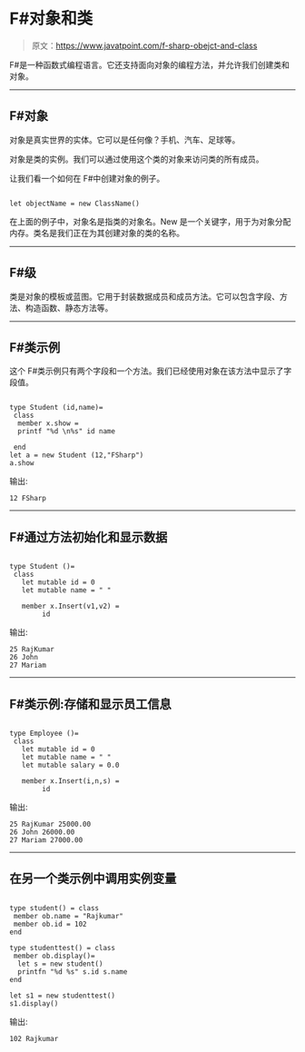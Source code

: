 # F#对象和类

> 原文：<https://www.javatpoint.com/f-sharp-obejct-and-class>

F#是一种函数式编程语言。它还支持面向对象的编程方法，并允许我们创建类和对象。

* * *

## F#对象

对象是真实世界的实体。它可以是任何像？手机、汽车、足球等。

对象是类的实例。我们可以通过使用这个类的对象来访问类的所有成员。

让我们看一个如何在 F#中创建对象的例子。

```

let objectName = new ClassName()

```

在上面的例子中，对象名是指类的对象名。New 是一个关键字，用于为对象分配内存。类名是我们正在为其创建对象的类的名称。

* * *

## F#级

类是对象的模板或蓝图。它用于封装数据成员和成员方法。它可以包含字段、方法、构造函数、静态方法等。

* * *

## F#类示例

这个 F#类示例只有两个字段和一个方法。我们已经使用对象在该方法中显示了字段值。

```

type Student (id,name)= 
 class
  member x.show = 
  printf "%d \n%s" id name 

 end
let a = new Student (12,"FSharp")
a.show

```

输出:

```
12 FSharp

```

* * *

## F#通过方法初始化和显示数据

```

type Student ()= 
 class
   let mutable id = 0
   let mutable name = " "

   member x.Insert(v1,v2) = 
        id 
```

输出:

```
25 RajKumar
26 John
27 Mariam

```

* * *

## F#类示例:存储和显示员工信息

```

type Employee ()= 
 class
   let mutable id = 0
   let mutable name = " "
   let mutable salary = 0.0

   member x.Insert(i,n,s) = 
        id 
```

输出:

```
25 RajKumar 25000.00
26 John 26000.00
27 Mariam 27000.00

```

* * *

## 在另一个类示例中调用实例变量

```

type student() = class
 member ob.name = "Rajkumar"
 member ob.id = 102
end

type studenttest() = class
 member ob.display()=
  let s = new student()
  printfn "%d %s" s.id s.name
end

let s1 = new studenttest()
s1.display()

```

输出:

```
102 Rajkumar

```